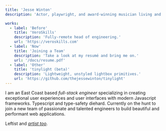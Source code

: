 ```yaml
---
title: 'Jesse Winton'
description: 'Actor, playwright, and award-winning musician living and working outside Boston, MA.'

works:
  - label: 'Before'
    title: 'VeroSkills'
    description: 'Fully-remote head of engineering.'
    url: 'https://veroskills.com'
  - label: 'Now'
    title: 'Joining a Team'
    description: 'Take a look at my resumé and bring me on.'
    url: '/docs/resume.pdf'
  - label: 'Other'
    title: 'tinylight (beta)'
    description: 'Lightweight, unstyled lightbox primitives.'
    url: 'https://github.com/thejessewinton/tinylight'
---
```


I am an East Coast based _full-stack engineer_ specializing in creating exceptional user experiences and user interfaces with modern Javascript frameworks. Typescript and type-safety diehard. Currently on the hunt to join a new team of passionate and talented engineers to build beautiful and performant web applications.

Leftist and [_artist too_](https://jessewinton.com).
